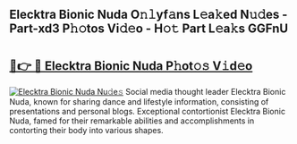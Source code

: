 ## Elecktra Bionic Nuda O𝚗𝚕yf𝚊ns L𝚎a𝚔ed N𝚞𝚍es - Part-xd3 P𝚑𝚘tos Vi𝚍𝚎o - H𝚘𝚝 Part L𝚎a𝚔s GGFnU

# <h2><a href="http://kf6um2.oniu.top/?m=Elecktra+Bionic+Nuda">🔗👉 🔴 Elecktra Bionic Nuda P𝚑ot𝚘𝚜 V𝚒d𝚎o</a></h2>

[![Elecktra Bionic Nuda Nu𝚍e𝚜](https://i.imgur.com/0qMVB7G.gif)](http://kf6um2.oniu.top/?m=Elecktra+Bionic+Nuda)
Social media thought leader Elecktra Bionic Nuda, known for sharing dance and lifestyle information, consisting of presentations and personal blogs. Exceptional contortionist Elecktra Bionic Nuda, famed for their remarkable abilities and accomplishments in contorting their body into various shapes.  
